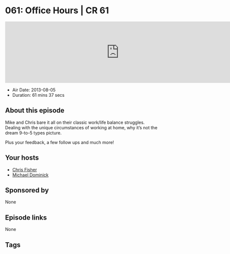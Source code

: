 # 061: Office Hours | CR 61

<iframe src="https://player.fireside.fm/v2/MLf2ZzhC+zixMx1ns?theme=dark" width="740" height="200" frameborder="0" scrolling="no"></iframe>

* Air Date: 2013-08-05
* Duration: 61 mins 37 secs

## About this episode

Mike and Chris bare it all on their classic work/life balance struggles. Dealing with the unique circumstances of working at home, why it’s not the dream 9-to-5 types picture.

Plus your feedback, a few follow ups and much more!

## Your hosts
* [Chris Fisher](https://coder.show/hosts/chrislas)
* [Michael Dominick](https://coder.show/hosts/michael)

## Sponsored by

None



## Episode links

None



## Tags

